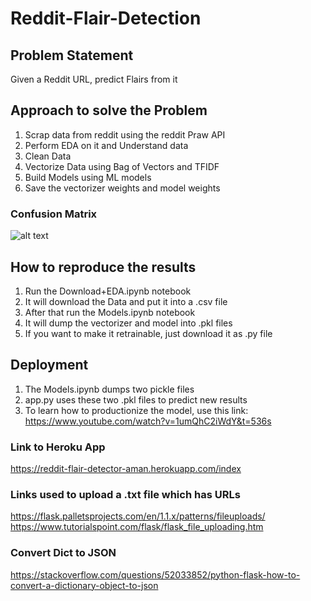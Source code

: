 # Reddit-Flair-Detection
## Problem Statement
Given a Reddit URL, predict Flairs from it

## Approach to solve the Problem
1. Scrap data from reddit using the reddit Praw API
2. Perform EDA on it and Understand data
3. Clean Data
4. Vectorize Data using Bag of Vectors and TFIDF
5. Build Models using ML models
6. Save the vectorizer weights and model weights

### Confusion Matrix
![alt text](https://github.com/sawarn69/Reddit-Flair-Detection/blob/master/confusion.png)


## How to reproduce the results
1. Run the Download+EDA.ipynb notebook
2. It will download the Data and put it into a .csv file
3. After that run the Models.ipynb notebook
4. It will dump the vectorizer and model into .pkl files
5. If you want to make it retrainable, just download it as .py file


## Deployment
1. The Models.ipynb dumps two pickle files
2. app.py uses these two .pkl files to predict new results
3. To learn how to productionize the model, use this link: https://www.youtube.com/watch?v=1umQhC2iWdY&t=536s

### Link to Heroku App
https://reddit-flair-detector-aman.herokuapp.com/index

### Links used to upload a .txt file which has URLs

https://flask.palletsprojects.com/en/1.1.x/patterns/fileuploads/
https://www.tutorialspoint.com/flask/flask_file_uploading.htm

### Convert Dict to JSON

https://stackoverflow.com/questions/52033852/python-flask-how-to-convert-a-dictionary-object-to-json


